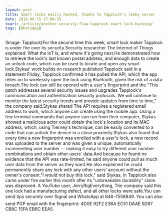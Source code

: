 ```yaml
---
layout: post
title: Smart locks easily hacked, thanks to Tapplock's leaky server
date: 2018-06-15 17:00:55
tourl: /article/another-security-flaw-tapplock-smart-lock-hacking/
tags: [WhatsApp]
---
```

(Image: Tapplock)For the second time this week, smart lock maker Tapplock is under fire over its security.Security researcher The Internet of Things explained: What the IoT is, and where it's going next.He demonstrated how to retrieve the lock's last known postal address, and enough data to create an unlock code, which can be used to locate and open any smart lock.Stykas' work builds on research published Tapplock said In a statement Friday, Tapplock confirmed it has pulled the API, which the app relies on to wirelessly open the lock using Bluetooth, given the risk of a data breach.The lock can still be opened with a user's fingerprint and the "This patch addresses several security issues and upgrades Tapplock's communication and authentication security protocols. We will continue to monitor the latest security trends and provide updates from time to time," the company said.Stykas shared The API requires a registered email address to work, which anyone can create using the mobile app. Using a few terminal commands that anyone can run from their computer, Stykas showed a malicious actor could obtain the lock's location and its MAC address, which, using Tierney's technique, can be easily converted to a code that can unlock the device in a close proximity.Stykas also found that every time a new fingerprint was enrolled with a user's lock, a new record was uploaded to the server and was given a unique, automatically incrementing user number -- making it easy to try different user number combinations and obtain other users' data.And because he found no evidence that the API was rate-limited, he said anyone could pull as much user data from the server as they want.He also explained he could permanently share any lock with any other users' account without the owner's consent."I would not buy this lock," said Stykas, in Tapplock also came under fire earlier this month after its "unbreakable durability" claim was disproved. A YouTube user, JerryRigEverything, The company said this one lock had a manufacturing defect, and all other locks were safe.You can send tips securely over Signal and WhatsApp at 646-7558849. You can also send PGP email with the fingerprint: 4D0E 92F2 E36A EC51 DAAE 5D97 CB8C 15FA EB6C EEA5.